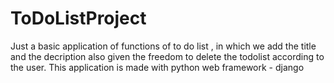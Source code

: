 # ToDoListProject
Just a basic application of functions of to do list , in which we add the title and the decription also given the freedom to delete the todolist according to the user.
This application is made with python web framework - django
